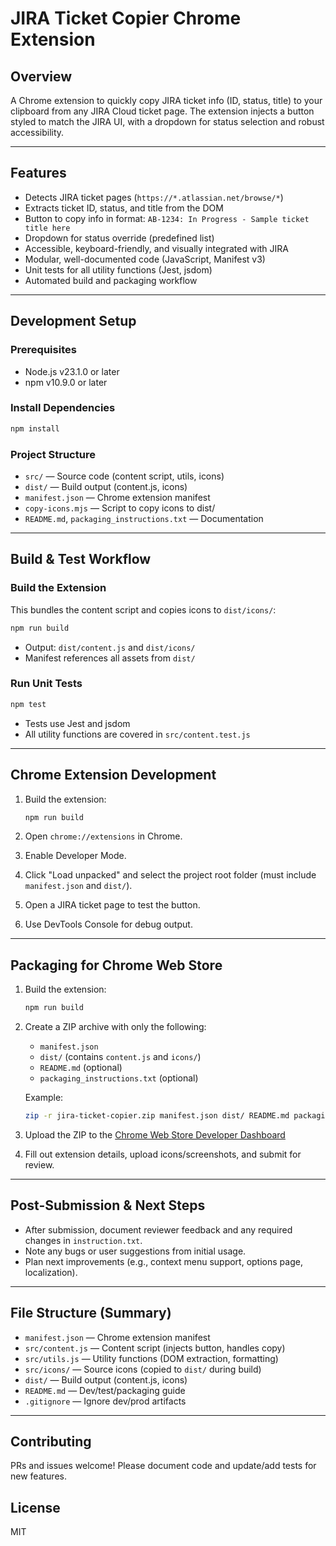 # JIRA Ticket Copier Chrome Extension

## Overview

A Chrome extension to quickly copy JIRA ticket info (ID, status, title) to your clipboard from any JIRA Cloud ticket page. The extension injects a button styled to match the JIRA UI, with a dropdown for status selection and robust accessibility.

---

## Features

- Detects JIRA ticket pages (`https://*.atlassian.net/browse/*`)
- Extracts ticket ID, status, and title from the DOM
- Button to copy info in format: `AB-1234: In Progress - Sample ticket title here`
- Dropdown for status override (predefined list)
- Accessible, keyboard-friendly, and visually integrated with JIRA
- Modular, well-documented code (JavaScript, Manifest v3)
- Unit tests for all utility functions (Jest, jsdom)
- Automated build and packaging workflow

---

## Development Setup

### Prerequisites

- Node.js v23.1.0 or later
- npm v10.9.0 or later

### Install Dependencies

```sh
npm install
```

### Project Structure

- `src/` — Source code (content script, utils, icons)
- `dist/` — Build output (content.js, icons)
- `manifest.json` — Chrome extension manifest
- `copy-icons.mjs` — Script to copy icons to dist/
- `README.md`, `packaging_instructions.txt` — Documentation

---

## Build & Test Workflow

### Build the Extension

This bundles the content script and copies icons to `dist/icons/`:

```sh
npm run build
```

- Output: `dist/content.js` and `dist/icons/`
- Manifest references all assets from `dist/`

### Run Unit Tests

```sh
npm test
```

- Tests use Jest and jsdom
- All utility functions are covered in `src/content.test.js`

---

## Chrome Extension Development

1. Build the extension:

   ```sh
   npm run build
   ```

2. Open `chrome://extensions` in Chrome.
3. Enable Developer Mode.
4. Click "Load unpacked" and select the project root folder (must include `manifest.json` and `dist/`).
5. Open a JIRA ticket page to test the button.
6. Use DevTools Console for debug output.

---

## Packaging for Chrome Web Store

1. Build the extension:

   ```sh
   npm run build
   ```

2. Create a ZIP archive with only the following:

   - `manifest.json`
   - `dist/` (contains `content.js` and `icons/`)
   - `README.md` (optional)
   - `packaging_instructions.txt` (optional)

   Example:

   ```sh
   zip -r jira-ticket-copier.zip manifest.json dist/ README.md packaging_instructions.txt
   ```

3. Upload the ZIP to the [Chrome Web Store Developer Dashboard](https://chrome.google.com/webstore/devconsole)
4. Fill out extension details, upload icons/screenshots, and submit for review.

---

## Post-Submission & Next Steps

- After submission, document reviewer feedback and any required changes in `instruction.txt`.
- Note any bugs or user suggestions from initial usage.
- Plan next improvements (e.g., context menu support, options page, localization).

---

## File Structure (Summary)

- `manifest.json` — Chrome extension manifest
- `src/content.js` — Content script (injects button, handles copy)
- `src/utils.js` — Utility functions (DOM extraction, formatting)
- `src/icons/` — Source icons (copied to `dist/` during build)
- `dist/` — Build output (content.js, icons)
- `README.md` — Dev/test/packaging guide
- `.gitignore` — Ignore dev/prod artifacts

---

## Contributing

PRs and issues welcome! Please document code and update/add tests for new features.

## License

MIT
